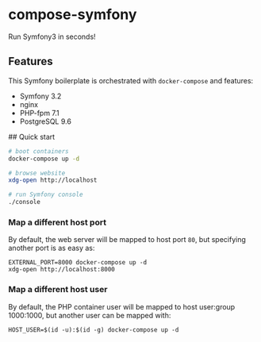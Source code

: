 # compose-symfony

Run Symfony3 in seconds!

## Features

This Symfony boilerplate is orchestrated with `docker-compose` and features:
- Symfony 3.2
- nginx
- PHP-fpm 7.1
- PostgreSQL 9.6

## Quick start

```sh
# boot containers
docker-compose up -d

# browse website
xdg-open http://localhost

# run Symfony console
./console
```

### Map a different host port

By default, the web server will be mapped to host port `80`, but specifying another port is as easy as:

```
EXTERNAL_PORT=8000 docker-compose up -d
xdg-open http://localhost:8000
```

### Map a different host user

By default, the PHP container user will be mapped to host user:group 1000:1000, but another user can be mapped with:

```
HOST_USER=$(id -u):$(id -g) docker-compose up -d
```
